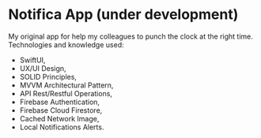 # Notifica App (under development)

My original app for help my colleagues to punch the clock at the right time. Technologies and knowledge used:
* SwiftUI,
* UX/UI Design,
* SOLID Principles,
* MVVM Architectural Pattern,
* API Rest/Restful Operations,
* Firebase Authentication,
* Firebase Cloud Firestore,
* Cached Network Image,
* Local Notifications Alerts.
